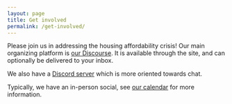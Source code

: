 ```yaml
---
layout: page
title: Get involved
permalink: /get-involved/
---
```


Please join us in addressing the housing affordability crisis! Our main organizing platform is [our Discourse](https://discourse.somervilleyimby.org/). It is available through the site, and can optionally be delivered to your inbox.

We also have a [Discord server](https://discord.com/invite/UePgDn7kf7) which is more oriented towards chat.

Typically, we have an in-person social, see [our calendar](/calendar/) for more information.
